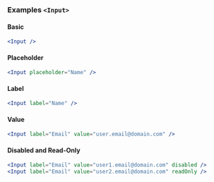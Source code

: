 ### Examples `<Input>`

#### Basic

```jsx
<Input />
```


#### Placeholder

```jsx
<Input placeholder="Name" />
```


#### Label

```jsx
<Input label="Name" />
```


#### Value

```jsx
<Input label="Email" value="user.email@domain.com" />
```


#### Disabled and Read-Only

```jsx
<Input label="Email" value="user1.email@domain.com" disabled />
<Input label="Email" value="user2.email@domain.com" readOnly />
```

